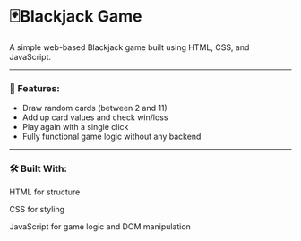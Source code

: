<h1>🃏Blackjack Game</h1>
A simple web-based Blackjack game built using HTML, CSS, and JavaScript.
<hr>
<h3>🎯 Features:</h3>
<ul>
<li>Draw random cards (between 2 and 11)</li>

<li>Add up card values and check win/loss</li>

<li>Play again with a single click</li>

<li>Fully functional game logic without any backend</li>
</ul>
<hr>
<h3>🛠️ Built With:</h3>
HTML for structure

CSS for styling

JavaScript for game logic and DOM manipulation
